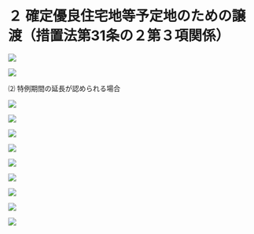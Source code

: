 # ２ 確定優良住宅地等予定地のための譲渡（措置法第31条の２第３項関係）

![](https://www.nta.go.jp/tmp/bc005215-0206-4890-9d36-ca1f008a4d16/images/a08006b5ae7e67fb75336131c5bb999a8620a8fa5d0dd06e1a04bf3e07e561e2.jpg)

![](https://www.nta.go.jp/tmp/bc005215-0206-4890-9d36-ca1f008a4d16/images/3ea066ddf0d57acf555e30d0fcfb7caffcc6f194d79081235cc6a119c8cc7fba.jpg)

⑵ 特例期間の延長が認められる場合

![](https://www.nta.go.jp/tmp/bc005215-0206-4890-9d36-ca1f008a4d16/images/976f6b08a6b6251e7cea9d3bd4033e0e83c7eaf3c839bea79a54b8df80cb09b8.jpg)

![](https://www.nta.go.jp/tmp/bc005215-0206-4890-9d36-ca1f008a4d16/images/1fc8106d4ee45d3269261f50e51b0c2de9d5adae7106dfcbdc42bc607b36dbf8.jpg)

![](https://www.nta.go.jp/tmp/bc005215-0206-4890-9d36-ca1f008a4d16/images/c3d55d37278d2cda611b558a0ee911ede7c5b1a7c0f74fa8c5d2431c776388b8.jpg)

![](https://www.nta.go.jp/tmp/bc005215-0206-4890-9d36-ca1f008a4d16/images/90d9c0e919d8cd457a45d4b902de4d42cb3072329ee25799e1e29a03b8c0aa8a.jpg)

![](https://www.nta.go.jp/tmp/bc005215-0206-4890-9d36-ca1f008a4d16/images/6552716bc56f28fa6d2f72271576218aa74f879acea19afc129a047c41d68a89.jpg)

![](https://www.nta.go.jp/tmp/bc005215-0206-4890-9d36-ca1f008a4d16/images/1a10925a2d28b22278572f6743ea33646351fbdf0b69461c8b6ecfb03f8a4093.jpg)

![](https://www.nta.go.jp/tmp/bc005215-0206-4890-9d36-ca1f008a4d16/images/8049d528ec35c1ea627c4d8335e643cbe424a47f88181d5682bd255eeed9208d.jpg)

![](https://www.nta.go.jp/tmp/bc005215-0206-4890-9d36-ca1f008a4d16/images/570ad151077b57b92a316704314f4ccabee51cd3f6038ec5a541cfc86eea00a0.jpg)

![](https://www.nta.go.jp/tmp/bc005215-0206-4890-9d36-ca1f008a4d16/images/f2b02dcc51107410cd0c15c33fc3ee0399a157fb019a7061cbddc3a9ba74ca6c.jpg)